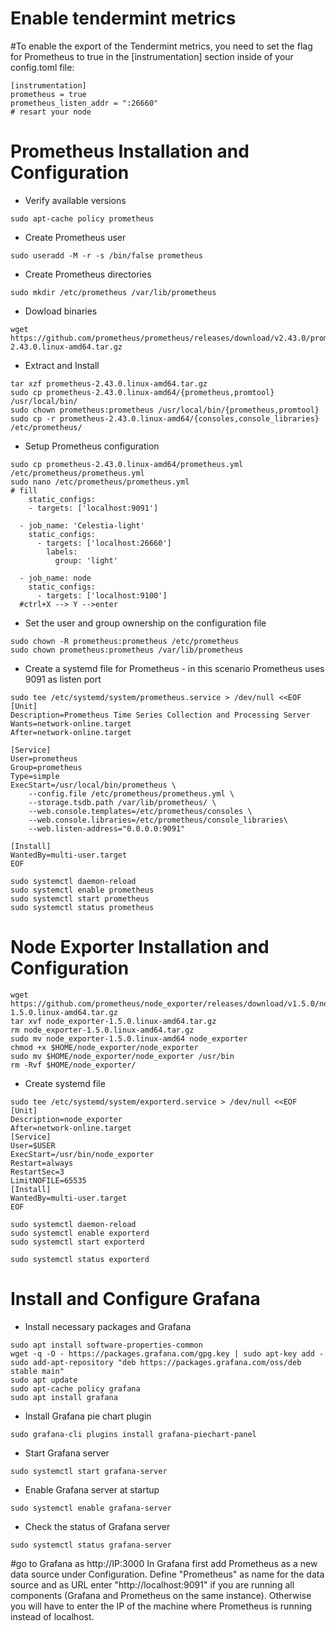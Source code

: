 # Enable tendermint metrics
#To enable the export of the Tendermint metrics, you need to set the flag for Prometheus to true in the [instrumentation] section inside of your config.toml file:
```
[instrumentation]
prometheus = true
prometheus_listen_addr = ":26660"
# resart your node
```
# Prometheus Installation and Configuration
- Verify available versions
```
sudo apt-cache policy prometheus
```
- Create Prometheus user
```
sudo useradd -M -r -s /bin/false prometheus
```
- Create Prometheus directories
```
sudo mkdir /etc/prometheus /var/lib/prometheus
```
- Dowload binaries
```
wget https://github.com/prometheus/prometheus/releases/download/v2.43.0/prometheus-2.43.0.linux-amd64.tar.gz
```
- Extract and Install
```
tar xzf prometheus-2.43.0.linux-amd64.tar.gz  
sudo cp prometheus-2.43.0.linux-amd64/{prometheus,promtool} /usr/local/bin/  
sudo chown prometheus:prometheus /usr/local/bin/{prometheus,promtool}  
sudo cp -r prometheus-2.43.0.linux-amd64/{consoles,console_libraries} /etc/prometheus/
```
- Setup Prometheus configuration
```
sudo cp prometheus-2.43.0.linux-amd64/prometheus.yml /etc/prometheus/prometheus.yml  
sudo nano /etc/prometheus/prometheus.yml
# fill 
    static_configs:  
    - targets: ['localhost:9091']  
  
  - job_name: 'Celestia-light'  
    static_configs:  
      - targets: ['localhost:26660']  
        labels:  
          group: 'light'  
  
  - job_name: node  
    static_configs:  
      - targets: ['localhost:9100']
  #ctrl+X --> Y -->enter
```
- Set the user and group ownership on the configuration file
```
sudo chown -R prometheus:prometheus /etc/prometheus  
sudo chown prometheus:prometheus /var/lib/prometheus
```
- Create a systemd file for Prometheus - in this scenario Prometheus uses 9091 as listen port
```
sudo tee /etc/systemd/system/prometheus.service > /dev/null <<EOF
[Unit]  
Description=Prometheus Time Series Collection and Processing Server  
Wants=network-online.target  
After=network-online.target  
  
[Service]  
User=prometheus  
Group=prometheus  
Type=simple  
ExecStart=/usr/local/bin/prometheus \  
    --config.file /etc/prometheus/prometheus.yml \  
    --storage.tsdb.path /var/lib/prometheus/ \  
    --web.console.templates=/etc/prometheus/consoles \  
    --web.console.libraries=/etc/prometheus/console_libraries\  
    --web.listen-address="0.0.0.0:9091"  
  
[Install]  
WantedBy=multi-user.target
EOF

sudo systemctl daemon-reload
sudo systemctl enable prometheus
sudo systemctl start prometheus
sudo systemctl status prometheus
```
# Node Exporter Installation and Configuration
```
wget https://github.com/prometheus/node_exporter/releases/download/v1.5.0/node_exporter-1.5.0.linux-amd64.tar.gz
tar xvf node_exporter-1.5.0.linux-amd64.tar.gz
rm node_exporter-1.5.0.linux-amd64.tar.gz
sudo mv node_exporter-1.5.0.linux-amd64 node_exporter
chmod +x $HOME/node_exporter/node_exporter
sudo mv $HOME/node_exporter/node_exporter /usr/bin
rm -Rvf $HOME/node_exporter/  
```
-  Create systemd file
```
sudo tee /etc/systemd/system/exporterd.service > /dev/null <<EOF
[Unit]
Description=node_exporter
After=network-online.target
[Service]
User=$USER
ExecStart=/usr/bin/node_exporter
Restart=always
RestartSec=3
LimitNOFILE=65535
[Install]
WantedBy=multi-user.target
EOF

sudo systemctl daemon-reload
sudo systemctl enable exporterd
sudo systemctl start exporterd

sudo systemctl status exporterd
```
# Install and Configure Grafana
- Install necessary packages and Grafana
```
sudo apt install software-properties-common  
wget -q -O - https://packages.grafana.com/gpg.key | sudo apt-key add -  
sudo add-apt-repository "deb https://packages.grafana.com/oss/deb stable main"  
sudo apt update  
sudo apt-cache policy grafana  
sudo apt install grafana
```
- Install Grafana pie chart plugin
```
sudo grafana-cli plugins install grafana-piechart-panel
```
- Start Grafana server
```
sudo systemctl start grafana-server
```
- Enable Grafana server at startup
```
sudo systemctl enable grafana-server
```
- Check the status of Grafana server
```
sudo systemctl status grafana-server
```
#go to Grafana as http://IP:3000
In Grafana first add Prometheus as a new data source under Configuration. Define "Prometheus" as name for the data source and as URL enter "http://localhost:9091" if you are running all components (Grafana and Prometheus on the same instance). Otherwise you will have to enter the IP of the machine where Prometheus is running instead of localhost.
